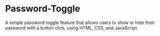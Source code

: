# Password-Toggle
A simple password toggle feature that allows users to show or hide their password with a button click, using HTML, CSS, and JavaScript.
